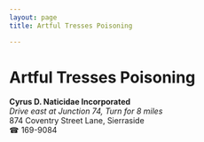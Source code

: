 ```yaml
---
layout: page 
title: Artful Tresses Poisoning

---
```



# Artful Tresses Poisoning


 **Cyrus D. Naticidae Incorporated**  
_Drive east at Junction 74, Turn for 8 miles_  
874 Coventry Street Lane, Sierraside  
☎ 169-9084

